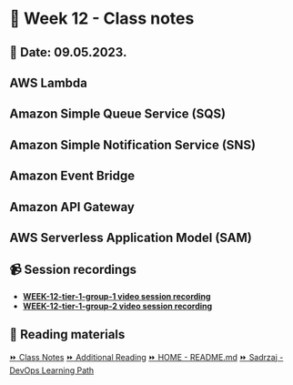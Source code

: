 # 📝 Week 12 - Class notes
## 📅 Date: 09.05.2023.

## AWS Lambda

## Amazon Simple Queue Service (SQS)
## Amazon Simple Notification Service (SNS)

## Amazon Event Bridge

## Amazon API Gateway

## AWS Serverless Application Model (SAM) 

## 📹 Session recordings
- [**WEEK-12-tier-1-group-1 video session recording**]()
- [**WEEK-12-tier-1-group-2 video session recording**]()  

## 📖 Reading materials



[:fast_forward: Class Notes](/devops-mentorship-program/05-may/week-12-090523/00-class-notes.md)
[:fast_forward: Additional Reading](/devops-mentorship-program/05-may/week-12-090523/02-additional-reading.md)
[:fast_forward: HOME - README.md](../../../README.md)
[:fast_forward: Sadrzaj - DevOps Learning Path](../../../table-of-contents.md)
